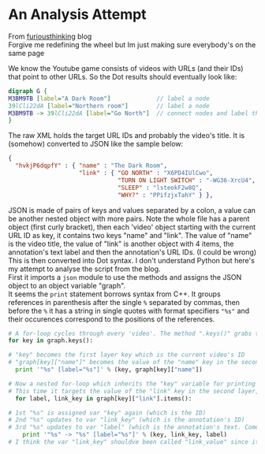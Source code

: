 # An Analysis Attempt
From [furiousthinking](http://cian.furiousthinking.org/code/dark/) blog\
Forgive me redefining the wheel but Im just making sure everybody's on the same page

We know the Youtube game consists of videos with URLs (and their IDs) that point to other URLs. So the Dot results should eventually look like:
```dot
digraph G {
M3BM9TB [label="A Dark Room"]             // label a node
39lCli22dA [label="Northern room"]        // label a node
M3BM9TB -> 39lCli22dA [label="Go North"]  // connect nodes and label the connection
}
```

The raw XML holds the target URL IDs and probably the video's title. It is (somehow) converted to JSON like the sample below:
```json
{
  "hvkjP6dqpfY" : { "name" : "The Dark Room",
                    "link" : { "GO NORTH" : "X6PD4IUlCwo",
                               "TURN ON LIGHT SWITCH" : "-WG36-XrcU4",
                               "SLEEP" : "lsteokF2w8Q",
                               "WHY?" : "PPifzjxTahY" } },
```

JSON is made of pairs of keys and values separated by a colon, a value can be another nested object with more pairs. Note the whole file has a parent object (first curly bracket), then each 'video' object starting with the current URL ID as key, it contains two keys "name" and "link". The value of "name" is the video title, the value of "link" is another object with 4 items, the annotation's text label and then the annotation's URL IDs. (I could be wrong)\
This is then converted into Dot syntax. I don't understand Python but here's my attempt to analyse the script from the blog. \
First it imports a `json` module to use the methods and assigns the JSON object to an object variable "graph". \
It seems the `print` statement borrows syntax from C++. It groups references in parenthesis after the single `%` separated by commas, then before the `%` it has a string in single quotes with format specifiers `"%s"` and their occurences correspond to the positions of the references.

```python
# A for-loop cycles through every 'video'. The method ".keys()" grabs the keys and assigns to the variable "key"
for key in graph.keys():

# "key" becomes the first layer key which is the current video's ID
# "graph[key]["name"]" becomes the value of the "name" key in the second layer
  print '"%s" [label="%s"]' % (key, graph[key]["name"])

# Now a nested for-loop which inherits the "key" variable for printing again.
# This time it targets the value of the "link" key in the second layer, grabs all values. It and declares two more variables "label" and "link_key"
  for label, link_key in graph[key]["link"].items():

# 1st "%s" is assigned var "key" again (which is the ID)
# 2nd "%s" updates to var "link_key" (which is the annotation's ID)
# 3rd "%s" updates to var "label" (which is the annotation's text. Comes from the inner json key)
    print '"%s" -> "%s" [label="%s"]' % (key, link_key, label)
# I think the var "link_key" shouldve been called "link_value" since it becomes the json value
```
